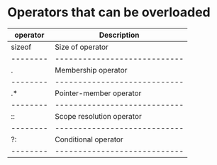# Operators that can be overloaded

| operator |    Description               |
| -------- | ---------------------------- |
| sizeof   | Size of operator             |
| -------- | ---------------------------- |
| .        | Membership operator          |
| -------- | ---------------------------- |
| .*       | Pointer-member operator      |
| -------- | ---------------------------- |
| ::       | Scope resolution operator    |
| -------- | ---------------------------- |
| ?:       | Conditional operator         |
| -------- | ---------------------------- |
